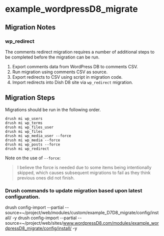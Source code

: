 # example_wordpressD8_migrate

## Migration Notes
### wp_redirect
The comments redirect migration requires a number of additional steps to be completed before the migration can be run.

1. Export comments data from WordPress DB to comments CSV.
1. Run migration using comments CSV as source.
1. Export redirects to CSV using script in migration code.
1. Import redirects into Dish D8 site via `wp_redirect` migration.

## Migration Steps
Migrations should be run in the following order.

```
drush mi wp_users
drush mi wp_terms
drush mi wp_files_user
drush mi wp_files
drush mi wp_media_user --force
drush mi wp_media --force
drush mi wp_posts --force
drush mi wp_redirect
```

Note on the use of `--force`:

> I believe the force is needed due to some items being intentionally skipped, which causes subsequent migrations to fail as they think previous ones did not finish.

### Drush commands to update migration based upon latest configuration.
drush config-import --partial --source=~/project/web/modules/custom/example_D7D8_migrate/config/install/ -y
drush config-import --partial --source=~/project/web/sites/www.wordpressD8.com/modules/example_wordpressD8_migrate/config/install/ -y
